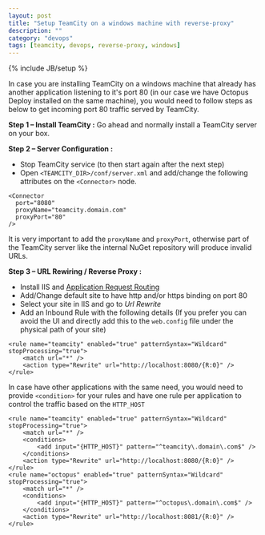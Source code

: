 ```yaml
---
layout: post
title: "Setup TeamCity on a windows machine with reverse-proxy"
description: ""
category: "devops"
tags: [teamcity, devops, reverse-proxy, windows]
---
```

{% include JB/setup %}

In case you are installing TeamCity on a windows machine that already has another application listening to it's port 80 (in our case we have Octopus Deploy installed on the same machine), you would need to follow steps as below to get incoming port 80 traffic served by TeamCity.

<!--more-->

**Step 1 – Install TeamCity :** Go ahead and normally install a TeamCity server on your box.

**Step 2 – Server Configuration :**

- Stop TeamCity service (to then start again after the next step)
- Open `<TEAMCITY_DIR>/conf/server.xml` and add/change the following attributes on the `<Connector>` node.

```language-markup
<Connector
  port="8080"
  proxyName="teamcity.domain.com"
  proxyPort="80"
/>
```

It is very important to add the `proxyName` and `proxyPort`, otherwise part of the TeamCity server like the internal NuGet repository will produce invalid URLs.

**Step 3 – URL Rewiring / Reverse Proxy :**

- Install IIS and [Application Request Routing](http://www.iis.net/downloads/microsoft/application-request-routing)
- Add/Change default site to have http and/or https binding on port 80
- Select your site in IIS and go to *Url Rewrite*
- Add an Inbound Rule with the following details (If you prefer you can avoid the UI and directly add this to the `web.config` file under the physical path of your site)

```language-markup
<rule name="teamcity" enabled="true" patternSyntax="Wildcard" stopProcessing="true">
    <match url="*" />
    <action type="Rewrite" url="http://localhost:8080/{R:0}" />
</rule>
```

In case have other applications with the same need, you would need to provide `<condition>` for your rules and have one rule per application to control the traffic based on the `HTTP_HOST`

```language-markup
<rule name="teamcity" enabled="true" patternSyntax="Wildcard" stopProcessing="true">
    <match url="*" />
    <conditions>
        <add input="{HTTP_HOST}" pattern="^teamcity\.domain\.com$" />
    </conditions>
    <action type="Rewrite" url="http://localhost:8080/{R:0}" />
</rule>
<rule name="octopus" enabled="true" patternSyntax="Wildcard" stopProcessing="true">
    <match url="*" />
    <conditions>
        <add input="{HTTP_HOST}" pattern="^octopus\.domain\.com$" />
    </conditions>
    <action type="Rewrite" url="http://localhost:8081/{R:0}" />
</rule>
```
